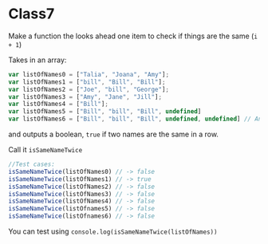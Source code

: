 # Class7
Make a function the looks ahead one item to check if things are the same (`i + 1`)

Takes in an array:
```javascript
var listOfNames0 = ["Talia", "Joana", "Amy"];
var listOfNames1 = ["bill", "Bill", "Bill"];
var listOfNames2 = ["Joe", "bill", "George"];
var listOfNames3 = ["Amy", "Jane", "Jill"];
var listOfNames4 = ["Bill"];
var listOfNames5 = ["Bill", "bill", "Bill", undefined]
var listOfNames6 = ["Bill", "bill", "Bill", undefined, undefined] // Anthony Only.
```

and outputs a boolean, `true` if two names are the same in a row.

Call it `isSameNameTwice`

```javascript
//Test cases:
isSameNameTwice(listOfNames0) // -> false
isSameNameTwice(listOfNames1) // -> true
isSameNameTwice(listOfNames2) // -> false
isSameNameTwice(listOfNames3) // -> false
isSameNameTwice(listOfNames4) // -> false
isSameNameTwice(listOfnames5) // -> false
isSameNameTwice(listOfnames6) // -> false
```

You can test using `console.log(isSameNameTwice(listOfNames))`

